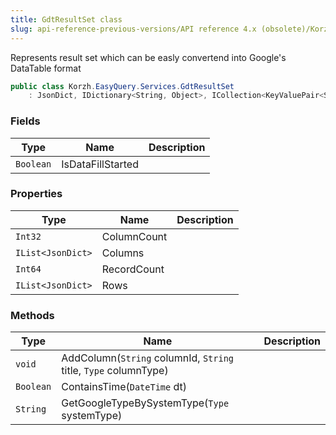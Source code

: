 ```yaml
---
title: GdtResultSet class
slug: api-reference-previous-versions/API reference 4.x (obsolete)/Korzh.EasyQuery.Services namespace/gdtresultset-class
---
```



Represents result set which can be easly convertend into Google's DataTable format
```csharp
public class Korzh.EasyQuery.Services.GdtResultSet
    : JsonDict, IDictionary<String, Object>, ICollection<KeyValuePair<String, Object>>, IEnumerable<KeyValuePair<String, Object>>, IEnumerable, IDictionary, ICollection, IReadOnlyDictionary<String, Object>, IReadOnlyCollection<KeyValuePair<String, Object>>, ISerializable, IDeserializationCallback, IEqResultSet

```

### Fields

| Type | Name | Description | 
| --- | --- | --- | 
| `Boolean` | IsDataFillStarted |  | 


### Properties

| Type | Name | Description | 
| --- | --- | --- | 
| `Int32` | ColumnCount |  | 
| `IList<JsonDict>` | Columns |  | 
| `Int64` | RecordCount |  | 
| `IList<JsonDict>` | Rows |  | 


### Methods

| Type | Name | Description | 
| --- | --- | --- | 
| `void` | AddColumn(`String` columnId, `String` title, `Type` columnType) |  | 
| `Boolean` | ContainsTime(`DateTime` dt) |  | 
| `String` | GetGoogleTypeBySystemType(`Type` systemType) |  |